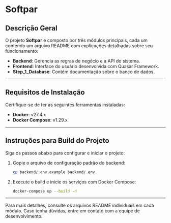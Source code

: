 # Softpar

## Descrição Geral

O projeto **Softpar** é composto por três módulos principais, cada um contendo um arquivo README com explicações detalhadas sobre seu funcionamento:

- **Backend**: Gerencia as regras de negócio e a API do sistema.
- **Frontend**: Interface do usuário desenvolvida com Quasar Framework.
- **Step_1_Database**: Contém documentação sobre o banco de dados.

---

## Requisitos de Instalação

Certifique-se de ter as seguintes ferramentas instaladas:

- **Docker**: v27.4.x
- **Docker Compose**: v1.29.x

---

## Instruções para Build do Projeto

Siga os passos abaixo para configurar e iniciar o projeto:

1. Copie o arquivo de configuração padrão do backend:
   ```bash
   cp backend/.env.example backend/.env
   ```

2. Execute o build e inicie os serviços com Docker Compose:
   ```bash
   docker-compose up --build -d
   ```

---

Para mais detalhes, consulte os arquivos README individuais em cada módulo. Caso tenha dúvidas, entre em contato com a equipe de desenvolvimento.

